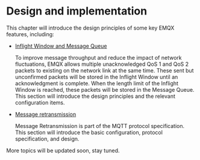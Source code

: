 # Design and implementation

This chapter will introduce the design principles of some key EMQX features, including:

- [Inflight Window and Message Queue](./inflight-window-and-message-queue)

  To improve message throughput and reduce the impact of network fluctuations, EMQX allows multiple unacknowledged QoS 1 and QoS 2 packets to existing on the network link at the same time. These sent but unconfirmed packets will be stored in the Inflight Window until an acknowledgment is complete. When the length limit of the Inflight Window is reached, these packets will be stored in the Message Queue. This section will introduce the design principles and the relevant configuration items. 

- [Message retransmission](./retransmission.md)

  Message Retransmission is part of the MQTT protocol specification. This section will introduce the basic configuration, protocol specification, and design.

More topics will be updated soon, stay tuned.
